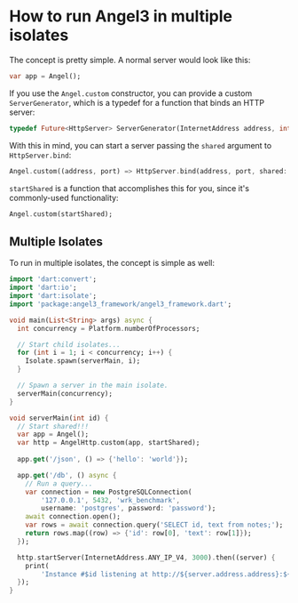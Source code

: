 # How to run Angel3 in multiple isolates

The concept is pretty simple. A normal server would look like this:

```dart
var app = Angel();
```

If you use the `Angel.custom` constructor, you can provide a custom `ServerGenerator`, which is
a typedef for a function that binds an HTTP server:

```dart
typedef Future<HttpServer> ServerGenerator(InternetAddress address, int port);
```

With this in mind, you can start a server passing the `shared` argument to `HttpServer.bind`:

```dart
Angel.custom((address, port) => HttpServer.bind(address, port, shared: true));
```

`startShared` is a function that accomplishes this for you, since it's commonly-used functionality:

```dart
Angel.custom(startShared);
```

## Multiple Isolates

To run in multiple isolates, the concept is simple as well:

```dart
import 'dart:convert';
import 'dart:io';
import 'dart:isolate';
import 'package:angel3_framework/angel3_framework.dart';

void main(List<String> args) async {
  int concurrency = Platform.numberOfProcessors;

  // Start child isolates...
  for (int i = 1; i < concurrency; i++) {
    Isolate.spawn(serverMain, i);
  }

  // Spawn a server in the main isolate.
  serverMain(concurrency);
}

void serverMain(int id) {
  // Start shared!!!
  var app = Angel();
  var http = AngelHttp.custom(app, startShared);
  
  app.get('/json', () => {'hello': 'world'});

  app.get('/db', () async {
    // Run a query...
    var connection = new PostgreSQLConnection(
        '127.0.0.1', 5432, 'wrk_benchmark',
        username: 'postgres', password: 'password');
    await connection.open();
    var rows = await connection.query('SELECT id, text from notes;');
    return rows.map((row) => {'id': row[0], 'text': row[1]});
  });

  http.startServer(InternetAddress.ANY_IP_V4, 3000).then((server) {
    print(
        'Instance #$id listening at http://${server.address.address}:${server.port}');
  });
}

```
